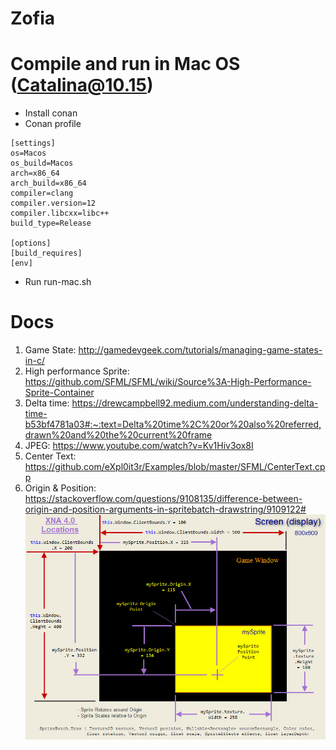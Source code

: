 # Zofia


# Compile and run in Mac OS (Catalina@10.15)
- Install conan
- Conan profile
````
[settings]
os=Macos
os_build=Macos
arch=x86_64
arch_build=x86_64
compiler=clang
compiler.version=12
compiler.libcxx=libc++
build_type=Release

[options]
[build_requires]
[env]
````
- Run run-mac.sh

# Docs
1. Game State: http://gamedevgeek.com/tutorials/managing-game-states-in-c/
2. High performance Sprite: https://github.com/SFML/SFML/wiki/Source%3A-High-Performance-Sprite-Container
3. Delta time: https://drewcampbell92.medium.com/understanding-delta-time-b53bf4781a03#:~:text=Delta%20time%2C%20or%20also%20referred,drawn%20and%20the%20current%20frame
4. JPEG: https://www.youtube.com/watch?v=Kv1Hiv3ox8I
5. Center Text: https://github.com/eXpl0it3r/Examples/blob/master/SFML/CenterText.cpp
6. Origin & Position: https://stackoverflow.com/questions/9108135/difference-between-origin-and-position-arguments-in-spritebatch-drawstring/9109122# ![position vs origin](media/origin_position.png "posvsori")


